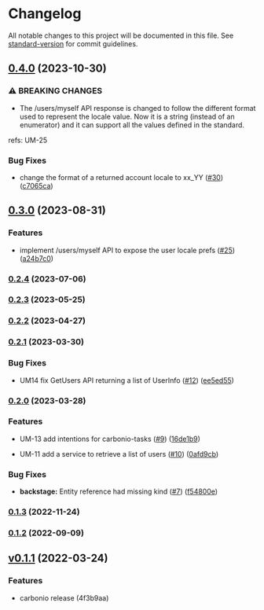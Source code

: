 <!--
SPDX-FileCopyrightText: 2022 Zextras <https://www.zextras.com>

SPDX-License-Identifier: AGPL-3.0-only
-->

# Changelog

All notable changes to this project will be documented in this file. See [standard-version](https://github.com/conventional-changelog/standard-version) for commit guidelines.

## [0.4.0](https://github.com/Zextras/carbonio-user-management/compare/v0.3.0...v0.4.0) (2023-10-30)


### ⚠ BREAKING CHANGES

* The /users/myself API response is changed to follow the
different format used to represent the locale value. Now it is a string
(instead of an enumerator) and it can support all the values defined in
the standard.

refs: UM-25

### Bug Fixes

* change the format of a returned account locale to xx_YY ([#30](https://github.com/Zextras/carbonio-user-management/issues/30)) ([c7065ca](https://github.com/Zextras/carbonio-user-management/commit/c7065ca645721ed48ffa9fe4e64ebfcde602cd92))

## [0.3.0](https://github.com/Zextras/carbonio-user-management/compare/v0.2.4...v0.3.0) (2023-08-31)


### Features

* implement /users/myself API to expose the user locale prefs ([#25](https://github.com/Zextras/carbonio-user-management/issues/25)) ([a24b7c0](https://github.com/Zextras/carbonio-user-management/commit/a24b7c02e5b87062da40c7fce97449948b837fc9))

### [0.2.4](https://github.com/Zextras/carbonio-user-management/compare/v0.2.3...v0.2.4) (2023-07-06)

### [0.2.3](https://github.com/Zextras/carbonio-user-management/compare/v0.2.2...v0.2.3) (2023-05-25)

### [0.2.2](https://github.com/Zextras/carbonio-user-management/compare/v0.2.1...v0.2.2) (2023-04-27)

### [0.2.1](https://github.com/Zextras/carbonio-user-management/compare/v0.2.0...v0.2.1) (2023-03-30)


### Bug Fixes

* UM14 fix GetUsers API returning a list of UserInfo ([#12](https://github.com/Zextras/carbonio-user-management/issues/12)) ([ee5ed55](https://github.com/Zextras/carbonio-user-management/commit/ee5ed556043ab5c514b67c761f9f7c85991424e5))

### [0.2.0](https://github.com/Zextras/carbonio-user-management/compare/v0.1.3...v0.2.0) (2023-03-28)


### Features

* UM-13 add intentions for carbonio-tasks ([#9](https://github.com/Zextras/carbonio-user-management/issues/9)) ([16de1b9](https://github.com/Zextras/carbonio-user-management/commit/16de1b924d9c4f26e34a2c568194adf67a3b85c2))

* UM-11 add a service to retrieve a list of users ([#10](https://github.com/Zextras/carbonio-user-management/issues/10)) ([0afd9cb](https://github.com/Zextras/carbonio-user-management/commit/0afd9cbb57ee868bd17b15deee9ee5e0841c0030))

### Bug Fixes

* **backstage:** Entity reference had missing kind ([#7](https://github.com/Zextras/carbonio-user-management/issues/7)) ([f54800e](https://github.com/Zextras/carbonio-user-management/commit/f54800e70c8e2e37c3e812993c186df227afae9a))

### [0.1.3](https://github.com/Zextras/carbonio-user-management/compare/v0.1.2...v0.1.3) (2022-11-24)

### [0.1.2](https://github.com/Zextras/carbonio-user-management/compare/v0.1.1...v0.1.2) (2022-09-09)

## [v0.1.1]() (2022-03-24)

### Features

- carbonio release (4f3b9aa)
